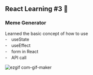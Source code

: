 ## React Learning #3 🦄

### Meme Generator 

Learned the basic concept of how to use <br>
-　useState<br>
-　useEffect<br>
-　form in React<br>
-　API call<br>

![ezgif com-gif-maker](https://user-images.githubusercontent.com/96173629/189047291-de9a64ec-043b-4b75-b487-cb1c0a045fbd.gif)
